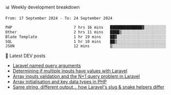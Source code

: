 📊 Weekly development breakdown
<!--START_SECTION:waka-->

```txt
From: 17 September 2024 - To: 24 September 2024

PHP                           7 hrs 16 mins   ██████████████▓░░░░░░░░░░   58.98 %
Other                         2 hrs 11 mins   ████▒░░░░░░░░░░░░░░░░░░░░   17.85 %
Blade Template                1 hr 19 mins    ██▓░░░░░░░░░░░░░░░░░░░░░░   10.77 %
SQL                           1 hr 10 mins    ██▒░░░░░░░░░░░░░░░░░░░░░░   09.56 %
JSON                          12 mins         ▒░░░░░░░░░░░░░░░░░░░░░░░░   01.72 %
```

<!--END_SECTION:waka-->

📕 Latest DEV posts
<!-- BLOG-POST-LIST:START -->
- [Laravel named query arguments](https://dev.to/michaelvickersuk/laravel-named-query-arguments-28kd)
- [Determining if multiple inputs have values with Laravel](https://dev.to/michaelvickersuk/determining-if-multiple-inputs-have-values-with-laravel-km6)
- [Array inputs validation and the N+1 query problem in Laravel](https://dev.to/michaelvickersuk/array-inputs-validation-and-the-n1-query-problem-in-laravel-2agb)
- [Array initialisation and key data types in PHP](https://dev.to/michaelvickersuk/array-initialisation-and-key-data-types-in-php-1e5b)
- [Same string, different output... how Laravel&#39;s slug &amp; snake helpers differ](https://dev.to/michaelvickersuk/same-string-different-output-how-laravels-slug-snake-helpers-differ-1ccj)
<!-- BLOG-POST-LIST:END -->
